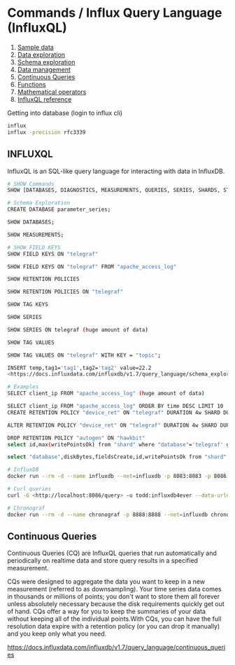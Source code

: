 # Commands / Influx Query Language (InfluxQL)

1. [Sample data](https://docs.influxdata.com/influxdb/v1.7/query_language/data_download/)
2. [Data exploration](https://docs.influxdata.com/influxdb/v1.7/query_language/data_exploration/)
3. [Schema exploration](https://docs.influxdata.com/influxdb/v1.7/query_language/schema_exploration/)
4. [Data management](https://docs.influxdata.com/influxdb/v1.7/query_language/database_management/)
5. [Continuous Queries](https://docs.influxdata.com/influxdb/v1.7/query_language/continuous_queries/)
6. [Functions](https://docs.influxdata.com/influxdb/v1.7/query_language/functions/)
7. [Mathematical operators](https://docs.influxdata.com/influxdb/v1.7/query_language/math_operators/)
8. [InfluxQL reference](https://docs.influxdata.com/influxdb/v1.7/query_language/spec/)

Getting into database (login to influx cli)

```bash
influx
influx -precision rfc3339
```

## INFLUXQL

InfluxQL is an SQL-like query language for interacting with data in InfluxDB.

```bash
# SHOW Commands
SHOW [DATABASES, DIAGNOSTICS, MEASUREMENTS, QUERIES, SERIES, SHARDS, STATS, SUBSCRIPTIONS, TAG, USERS]

# Schema Exploration
CREATE DATABASE parameter_series;

SHOW DATABASES;

SHOW MEASUREMENTS;

# SHOW FIELD KEYS
SHOW FIELD KEYS ON "telegraf"

SHOW FIELD KEYS ON "telegraf" FROM "apache_access_log"

SHOW RETENTION POLICIES

SHOW RETENTION POLICIES ON "telegraf"

SHOW TAG KEYS

SHOW SERIES

SHOW SERIES ON telegraf (huge amount of data)

SHOW TAG VALUES

SHOW TAG VALUES ON "telegraf" WITH KEY = "topic";

INSERT temp,tag1='tag1',tag2='tag2' value=22.2
<https://docs.influxdata.com/influxdb/v1.7/query_language/schema_exploration>

# Examples
SELECT client_ip FROM "apache_access_log" (huge amount of data)

SELECT client_ip FROM "apache_access_log" ORDER BY time DESC LIMIT 10
CREATE RETENTION POLICY "device_ret" ON "telegraf" DURATION 4w SHARD DURATION 2d REPLICATION 1 DEFAULT

ALTER RETENTION POLICY "device_ret" ON "telegraf" DURATION 4w SHARD DURATION 2d DEFAULT

DROP RETENTION POLICY "autogen" ON "hawkbit"
select id,max(writePointsOk) from "shard" where "database"='telegraf' group by id;

select "database",diskBytes,fieldsCreate,id,writePointsOk from "shard" where "database"='telegraf' and time > now() -10s

# InfluxDB
docker run --rm -d --name influxdb --net=influxdb -p 8083:8083 -p 8086:8086 influxdb

# Curl queries
curl -G <http://localhost:8086/query> -u todd:influxdb4ever --data-urlencode "q=SHOW DATABASES"

# Chronograf
docker run --rm -d --name chronograf -p 8888:8888 --net=influxdb chronograf
```

## Continuous Queries

Continuous Queries (CQ) are InfluxQL queries that run automatically and periodically on realtime data and store query results in a specified measurement.

CQs were designed to aggregate the data you want to keep in a new measurement (referred to as downsampling). Your time series data comes in thousands or millions of points; you don't want to store them all forever unless absolutely necessary because the disk requirements quickly get out of hand. CQs offer a way for you to keep the summaries of your data without keeping all of the individual points.With CQs, you can have the full resolution data expire with a retention policy (or you can drop it manually) and you keep only what you need.

<https://docs.influxdata.com/influxdb/v1.7/query_language/continuous_queries>
